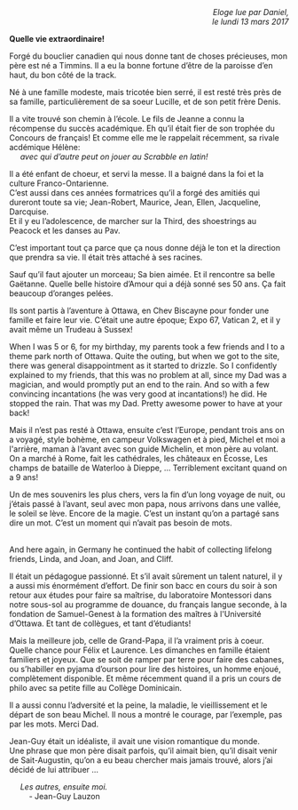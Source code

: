 <div style="text-align: right;font-style: italic;">
Eloge lue par Daniel,<br>
<!--à l'occasion du service funéraire,<br>-->
le lundi 13 mars 2017
</div>

__Quelle vie extraordinaire!__

Forgé du bouclier canadien qui nous donne tant de choses précieuses, mon père est né a Timmins.
Il a eu la bonne fortune d’être de la paroisse d’en haut, du bon côté de la track.

Né à une famille modeste, mais tricotée bien serré, il est resté très près de sa famille, particulièrement de sa soeur Lucille, et de son petit frère Denis.

Il a vite trouvé son chemin à l’école. Le fils de Jeanne a connu la récompense du succès académique. Eh qu’il était fier de son trophée du Concours de français!
Et comme elle me le rappelait récemment, sa rivale acdémique Hélène:  
&nbsp;&nbsp;&nbsp;&nbsp;    _avec qui d’autre peut on jouer au Scrabble en latin!_

Il a été enfant de choeur, et servi la messe. Il a baigné dans la foi et la culture Franco-Ontarienne.  
C’est aussi dans ces années formatrices qu’il a forgé des amitiés qui dureront toute sa vie;
Jean-Robert, Maurice, Jean, Ellen, Jacqueline, Darcquise.  
Et il y eu l’adolescence, de marcher sur la Third, des shoestrings au Peacock et les danses au Pav.

C’est important tout ça parce que ça nous donne déjà le ton et la direction que prendra sa vie. Il était très attaché à ses racines.

Sauf qu’il faut ajouter un morceau;  Sa bien aimée. Et il rencontre sa belle Gaëtanne. Quelle belle histoire d’Amour qui a déjà sonné ses 50 ans. Ça fait beaucoup d’oranges pelées.

Ils sont partis à l’aventure à Ottawa, en Chev Biscayne pour fonder une famille et faire leur vie.
C’était une autre époque; Expo 67, Vatican 2, et il y avait même un Trudeau à Sussex!

When I was 5 or 6, for my birthday, my parents took a few friends and I to a theme park north of Ottawa. Quite the outing, but when we got to the site, there was general disappointment as it started to drizzle. So I confidently explained to my friends, that this was no problem at all, since my Dad was a magician, and would promptly put an end to the rain. And so with a few convincing incantations (he was very good at incantations!) he did. He stopped the rain. That was my Dad. Pretty awesome power to have at your back!

Mais il n’est pas resté à Ottawa, ensuite c’est l’Europe, pendant trois ans
on a voyagé, style bohème, en campeur Volkswagen et à pied, Michel et moi a l'arrière, maman à l’avant avec son guide Michelin, et mon père au volant.
On a marché à Rome, fait les cathédrales, les châteaux en Écosse, Les champs de bataille de Waterloo à Dieppe, ... Terriblement excitant quand on a 9 ans!

Un de mes souvenirs les plus chers, vers la fin d’un long voyage de nuit, ou j’étais passé à l’avant, seul avec mon papa, nous arrivons dans une vallée, le soleil se lève. Encore de la magie. C’est un instant qu’on a partagé sans dire un mot. C’est un moment qui n’avait pas besoin de mots.

<br>
And here again, in Germany he continued the habit of collecting lifelong friends, Linda, and Joan, and Joan, and Cliff.

Il était un pédagogue passionné. Et s’il avait sûrement un talent naturel, il y a aussi mis énormément d’effort. De finir son bacc en cours du soir à son retour aux études pour faire sa maîtrise, du laboratoire Montessori dans notre sous-sol au programme de douance, du français langue seconde, à la fondation de Samuel-Genest à la formation des maîtres à l'Université d’Ottawa. Et tant de collègues, et tant d’étudiants!

Mais la meilleure job, celle de Grand-Papa, il l’a vraiment pris à coeur. Quelle chance pour Félix et Laurence. Les dimanches en famille étaient familiers et joyeux.
Que se soit de ramper par terre pour faire des cabanes, ou s’habiller en pyjama d’ourson pour lire des histoires, un homme enjoué, complètement disponible. Et même récemment quand il a pris un cours de philo avec sa petite fille au Collège Dominicain.

Il a aussi connu l’adversité et la peine, la maladie, le vieillissement et le départ de son beau Michel.
Il nous a montré le courage, par l’exemple, pas par les mots. Merci Dad.

Jean-Guy était un idéaliste, il avait une vision romantique du monde.  
Une phrase que mon père disait parfois, qu’il aimait bien, qu’il disait venir de Sait-Augustin,
qu’on a eu beau chercher mais jamais trouvé, alors j’ai décidé de lui attribuer …

&nbsp;&nbsp;&nbsp;&nbsp;
_Les autres, ensuite moi._  
&nbsp;&nbsp;&nbsp;&nbsp;&nbsp;&nbsp;&nbsp;&nbsp;
    - Jean-Guy Lauzon
